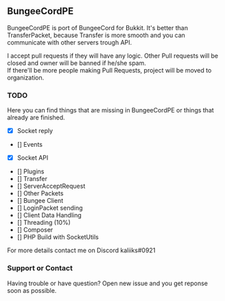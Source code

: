 ## BungeeCordPE

BungeeCordPE is port of BungeeCord for Bukkit. It's better than TransferPacket, because Transfer is more smooth and you can communicate with other servers trough API.

I accept pull requests if they will have any logic. Other Pull requests will be closed and owner will be banned if he/she spam.<br>
If there'll be more people making Pull Requests, project will be moved to organization.

### TODO

Here you can find things that are missing in BungeeCordPE or things that already are finished.

- [x] Socket reply
- [] Events
- [x] Socket API
- [] Plugins
- [] Transfer
- [] ServerAcceptRequest
- [] Other Packets
- [] Bungee Client
- [] LoginPacket sending
- [] Client Data Handling
- [] Threading (10%)
- [] Composer
- [] PHP Build with SocketUtils

For more details contact me on Discord kaliiks#0921


### Support or Contact

Having trouble or have question? Open new issue and you get reponse soon as possible.
